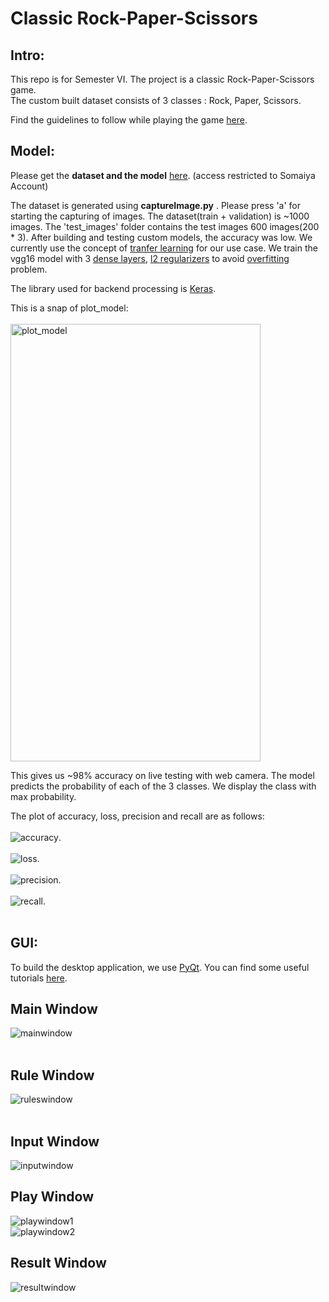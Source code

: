 # Classic Rock-Paper-Scissors

## Intro:
This repo is for Semester VI. The project is a classic Rock-Paper-Scissors game.<br>
The custom built dataset consists of 3 classes : Rock, Paper, Scissors.

Find the guidelines to follow while playing the game <a href = "RULES.md" >here</a>.

## Model:
Please get the **dataset and the model** <a href = "https://drive.google.com/drive/folders/1UKfwxUPQPuvKVmwNQjX9cjEMJ5L1j_Z7?usp=sharing">here</a>. (access restricted to Somaiya Account)

The dataset is generated using **captureImage.py** . Please press 'a' for starting the capturing of images.
The dataset(train + validation) is ~1000 images. The 'test_images' folder contains the test images 600 images(200 * 3).
After building and testing custom models, the accuracy was low. We currently use the concept of <a href = "https://thebinarynotes.com/transfer-learning-keras-vgg16/">tranfer learning</a> for our use case. We train the vgg16 model with 3 <a href = "https://keras.io/api/layers/core_layers/dense/">dense layers</a>, <a href = "https://developers.google.com/machine-learning/crash-course/regularization-for-simplicity/l2-regularization">l2 regularizers</a> to avoid <a href = "https://www.coursera.org/lecture/machine-learning/the-problem-of-overfitting-ACpTQ">overfitting</a> problem.

The library used for backend processing is <a href = "https://keras.io/getting_started/">Keras</a>.

This is a snap of plot_model:<br><br>
<img src = "images-readme/1.png" alt="plot_model" width="400" height="700" >

This gives us ~98% accuracy on live testing with web camera.
The model predicts the probability of each of the 3 classes. We display the class with max probability.

The plot of accuracy, loss, precision and recall are as follows:<br><br>
<img src = "images-readme/accuracy.png" alt = "accuracy">.<br><br>
<img src = "images-readme/loss.png" alt = "loss">.<br><br>
<img src = "images-readme/precision.png" alt = "precision">.<br><br>
<img src = "images-readme/recall.png" alt = "recall">.<br><br>

## GUI:
To build the desktop application, we use <a href = "https://pypi.org/project/PyQt5/">PyQt</a>. You can find some useful tutorials <a href="https://www.youtube.com/playlist?list=PLzMcBGfZo4-lB8MZfHPLTEHO9zJDDLpYj"> here</a>.

## Main Window
<img src = "images-readme/mainwindow.PNG" alt="mainwindow"><br><br>
## Rule Window
<img src = "images-readme/ruleswindow.PNG" alt="ruleswindow"><br><br>
## Input Window
<img src = "images-readme/inputwindow.PNG" alt="inputwindow"><br>
## Play Window
<img src = "images-readme/playwindow1.PNG" alt="playwindow1"><br>
<img src = "images-readme/playwindow2.PNG" alt="playwindow2"><br>
## Result Window
<img src = "images-readme/resultwindow.PNG" alt="resultwindow">
